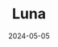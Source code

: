 ---
date: 2024-05-05
featured_image: Luna-20240525-9.jpg
title: Luna
description: 
tags: ["luna"]
---